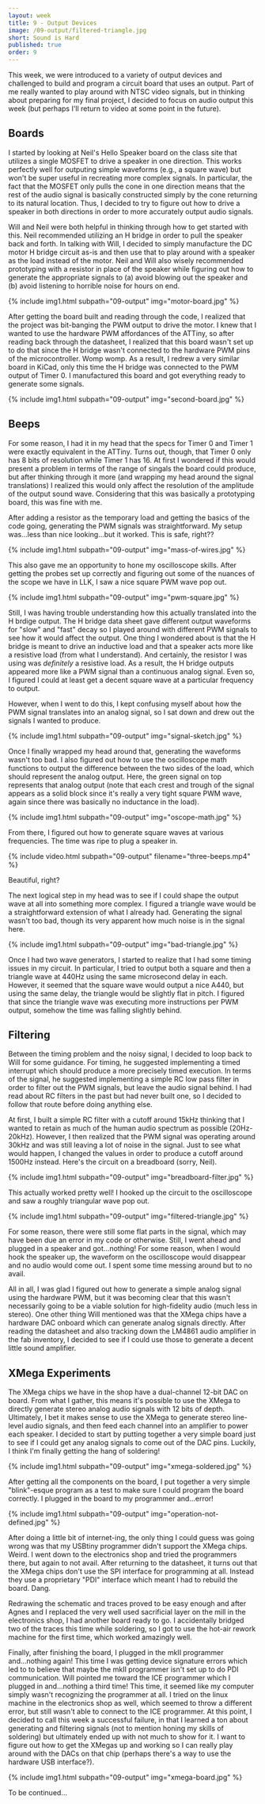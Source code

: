 ```yaml
---
layout: week
title: 9 - Output Devices
image: /09-output/filtered-triangle.jpg
short: Sound is Hard
published: true
order: 9
---
```


This week, we were introduced to a variety of output devices and challenged to build and program a circuit board that uses an output. Part of me really wanted to play around with NTSC video signals, but in thinking about preparing for my final project, I decided to focus on audio output this week (but perhaps I'll return to video at some point in the future).

## Boards

I started by looking at Neil's Hello Speaker board on the class site that utilizes a single MOSFET to drive a speaker in one direction. This works perfectly well for outputing simple waveforms (e.g., a square wave) but won't be super useful in recreating more complex signals. In particular, the fact that the MOSFET only pulls the cone in one direction means that the rest of the audio signal is basically constructed simply by the cone returning to its natural location. Thus, I decided to try to figure out how to drive a speaker in both directions in order to more accurately output audio signals.

Will and Neil were both helpful in thinking through how to get started with this. Neil recommended utilizing an H bridge in order to pull the speaker back and forth. In talking with Will, I decided to simply manufacture the DC motor H bridge circuit as-is and then use that to play around with a speaker as the load instead of the motor. Neil and Will also wisely recommended prototyping with a resistor in place of the speaker while figuring out how to generate the appropriate signals to (a) avoid blowing out the speaker and (b) avoid listening to horrible noise for hours on end.

{% include img1.html subpath="09-output" img="motor-board.jpg" %}

After getting the board built and reading through the code, I realized that the project was bit-banging the PWM output to drive the motor. I knew that I wanted to use the hardware PWM affordances of the ATTiny, so after reading back through the datasheet, I realized that this board wasn't set up to do that since the H bridge wasn't connected to the hardware PWM pins of the microcontroller. Womp womp. As a result, I redrew a very similar board in KiCad, only this time the H bridge was connected to the PWM output of Timer 0. I manufactured this board and got everything ready to generate some signals.

{% include img1.html subpath="09-output" img="second-board.jpg" %}

## Beeps

For some reason, I had it in my head that the specs for Timer 0 and Timer 1 were exactly equivalent in the ATTiny. Turns out, though, that Timer 0 only has 8 bits of resolution while Timer 1 has 16. At first I wondered if this would present a problem in terms of the range of singals the board could produce, but after thinking through it more (and wrapping my head around the signal translations) I realized this would only affect the resolution of the amplitude of the output sound wave. Considering that this was basically a prototyping board, this was fine with me.

After adding a resistor as the temporary load and getting the basics of the code going, generating the PWM signals was straightforward. My setup was...less than nice looking...but it worked. This is safe, right??

{% include img1.html subpath="09-output" img="mass-of-wires.jpg" %}

This also gave me an opportunity to hone my oscilloscope skills. After getting the probes set up correctly and figuring out some of the nuances of the scope we have in LLK, I saw a nice square PWM wave pop out.

{% include img1.html subpath="09-output" img="pwm-square.jpg" %}

Still, I was having trouble understanding how this actually translated into the H brdige output. The H bridge data sheet gave different output waveforms for "slow" and "fast" decay so I played around with different PWM signals to see how it would affect the output. One thing I wondered about is that the H bridge is meant to drive an inductive load and that a speaker acts more like a resistive load (from what I understand). And certainly, the resistor I was using was _definitely_ a resistive load. As a result, the H bridge outputs appeared more like a PWM signal than a continuous analog signal. Even so, I figured I could at least get a decent square wave at a particular frequency to output.

However, when I went to do this, I kept confusing myself about how the PWM signal translates into an analog signal, so I sat down and drew out the signals I wanted to produce.

{% include img1.html subpath="09-output" img="signal-sketch.jpg" %}

Once I finally wrapped my head around that, generating the waveforms wasn't too bad. I also figured out how to use the oscilloscope math functions to output the difference between the two sides of the load, which should represent the analog output. Here, the green signal on top represents that analog output (note that each crest and trough of the signal appears as a solid block since it's really a very tight square PWM wave, again since there was basically no inductance in the load).

{% include img1.html subpath="09-output" img="oscope-math.jpg" %}

From there, I figured out how to generate square waves at various frequencies. The time was ripe to plug a speaker in.

{% include video.html subpath="09-output" filename="three-beeps.mp4" %}

Beautiful, right?

The next logical step in my head was to see if I could shape the output wave at all into something more complex. I figured a triangle wave would be a straightforward extension of what I already had. Generating the signal wasn't too bad, though its very apparent how much noise is in the signal here.

{% include img1.html subpath="09-output" img="bad-triangle.jpg" %}

Once I had two wave generators, I started to realize that I had some timing issues in my circuit. In particular, I tried to output both a square and then a triangle wave at 440Hz using the same microsecond delay in each. However, it seemed that the square wave would output a nice A440, but using the same delay, the triangle would be slightly flat in pitch. I figured that since the triangle wave was executing more instructions per PWM output, somehow the time was falling slightly behind.

## Filtering

Between the timing problem and the noisy signal, I decided to loop back to Will for some guidance. For timing, he suggested implementing a timed interrupt which should produce a more precisely timed execution. In terms of the signal, he suggested implementing a simple RC low pass filter in order to filter out the PWM signals, but leave the audio signal behind. I had read about RC filters in the past but had never built one, so I decided to follow that route before doing anything else.

At first, I built a simple RC filter with a cutoff around 15kHz thinking that I wanted to retain as much of the human audio spectrum as possible (20Hz-20kHz). However, I then realized that the PWM signal was operating around 30kHz and was still leaving a lot of noise in the signal. Just to see what would happen, I changed the values in order to produce a cutoff around 1500Hz instead. Here's the circuit on a breadboard (sorry, Neil).

{% include img1.html subpath="09-output" img="breadboard-filter.jpg" %}

This actually worked pretty well! I hooked up the circuit to the oscilloscope and saw a roughly triangular wave pop out.

{% include img1.html subpath="09-output" img="filtered-triangle.jpg" %}

For some reason, there were still some flat parts in the signal, which may have been due an error in my code or otherwise. Still, I went ahead and plugged in a speaker and got...nothing! For some reason, when I would hook the speaker up, the waveform on the oscilloscope would disappear and no audio would come out. I spent some time messing around but to no avail.

All in all, I was glad I figured out how to generate a simple analog signal using the hardware PWM, but it was becoming clear that this wasn't necessarily going to be a viable solution for high-fidelity audio (much less in stereo). One other thing Will mentioned was that the XMega chips have a hardware DAC onboard which can generate analog signals directly. After reading the datasheet and also tracking down the LM4861 audio amplifier in the fab inventory, I decided to see if I could use those to generate a decent little sound amplifier.

## XMega Experiments

The XMega chips we have in the shop have a dual-channel 12-bit DAC on board. From what I gather, this means it's possible to use the XMega to directly generate stereo analog audio signals with 12 bits of depth. Ultimately, I bet it makes sense to use the XMega to generate stereo line-level audio signals, and then feed each channel into an amplifier to power each speaker. I decided to start by putting together a very simple board just to see if I could get any analog signals to come out of the DAC pins. Luckily, I think I'm finally getting the hang of soldering!

{% include img1.html subpath="09-output" img="xmega-soldered.jpg" %}

After getting all the components on the board, I put together a very simple "blink"-esque program as a test to make sure I could program the board correctly. I plugged in the board to my programmer and...error!

{% include img1.html subpath="09-output" img="operation-not-defined.jpg" %}

After doing a little bit of internet-ing, the only thing I could guess was going wrong was that my USBtiny programmer didn't support the XMega chips. Weird. I went down to the electronics shop and tried the programmers there, but again to not avail. After returning to the datasheet, it turns out that the XMega chips don't use the SPI interface for programming at all. Instead they use a proprietary "PDI" interface which meant I had to rebuild the board. Dang.

Redrawing the schematic and traces proved to be easy enough and after Agnes and I replaced the very well used sacrificial layer on the mill in the electronics shop, I had another board ready to go. I accidentally bridged two of the traces this time while soldering, so I got to use the hot-air rework machine for the first time, which worked amazingly well.

Finally, after finishing the board, I plugged in the mkII programmer and...nothing again! This time I was getting device signature errors which led to to believe that maybe the mkII programmer isn't set up to do PDI communication. Will pointed me toward the ICE programmer which I plugged in and...nothing a third time! This time, it seemed like my computer simply wasn't recognizing the programmer at all. I tried on the linux machine in the electronics shop as well, which seemed to throw a different error, but still wasn't able to connect to the ICE programmer. At this point, I decided to call this week a successful failure, in that I learned a ton about generating and filtering signals (not to mention honing my skills of soldering) but ultimately ended up with not much to show for it. I want to figure out how to get the XMegas up and working so I can really play around with the DACs on that chip (perhaps there's a way to use the hardware USB interface?).

{% include img1.html subpath="09-output" img="xmega-board.jpg" %}

To be continued...